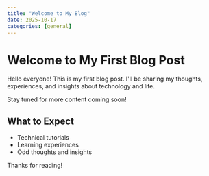 ```yaml
---
title: "Welcome to My Blog"
date: 2025-10-17
categories: [general]
---
```


# Welcome to My First Blog Post

Hello everyone! This is my first blog post. I'll be sharing my thoughts, experiences, and insights about technology and life.

Stay tuned for more content coming soon!

## What to Expect

- Technical tutorials
- Learning experiences
- Odd thoughts and insights

Thanks for reading!
